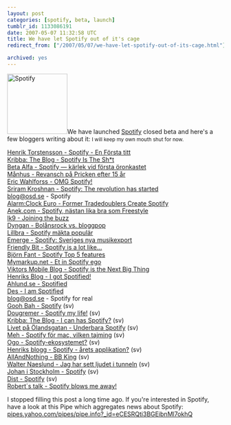 ```yaml
---
layout: post
categories: [spotify, beta, launch]
tumblr_id: 1133086191  
date: 2007-05-07 11:32:58 UTC
title: We have let Spotify out of it's cage
redirect_from: ["/2007/05/07/we-have-let-spotify-out-of-its-cage.html"]

archived: yes
---
```


<img src="/attachments/2008/04/spotify-140x140.png" alt="Spotify" width="140" height="140" class="alignright size-full wp-image-466" />We have launched <a href="http://spotify.com/">Spotify</a> closed beta and here's a few bloggers writing about it:
<small>I will keep my own mouth shut for now.</small>

<a href="http://www.torstensson.com/weblog/2007/05/spotify-en-frsta-titt.html">Henrik Torstensson - Spotify - En Första titt</a><br />
<a href="http://www.24supreme.com/blog/2007/05/spotify-is-sht.html">Kribba: The Blog - Spotify Is The Sh*t</a><br />
<a href="http://betaalfa.polymono.net/2007/05/05/spotify-karlek-vid-forsta-oronkastet/">Beta Alfa - Spotify — kärlek vid första öronkastet</a><br />
<a href="http://www.moonhouse.se/posts/1202">Månhus - Revansch på Pricken efter 15 år</a><br />
<a href="http://eric.wahlforss.com/2007/05/09/omg-spotify/">Eric Wahlforss - OMG Spotify!</a><br />
<a href="http://sriram-krishnan.com/archives/35">Sriram Kroshnan - Spotify: The revolution has started</a><br />
<a href="http://blog.osd.se/2007/05/09/spotify/">blog@osd.se - Spotify</a><br />
<a href="http://www.thealarmclock.com/euro/archives/2007/05/former_tradedoublers_1.html">Alarm:Clock Euro - Former Tradedoublers Create Spotify</a><br />
<a href="http://siwers.blogspot.com/2007/05/spotify-nstan-lika-bra-som-freestyle.html">Anek.com - Spotify, nästan lika bra som Freestyle</a><br />
<a href="http://www.lk9.se/2007/05/13/spotify-itunes-killer-or-just-easy-listening-am/">lk9 - Joining the buzz</a><br />
<a href="http://dyngan.se/2007/05/16/dyngan/bolansrock-vs-bloggpop/">Dyngan - Bolånsrock vs. bloggpop</a><br />
<a href="http://www.lillbra.se/2007/05/spotify-makta-popular/">Lillbra - Spotify mäkta populär</a><br />
<a href="http://www.emerge.se/2007/05/08/spotify-sveriges-nya-musikexport/">Emerge - Spotify: Sveriges nya musikexport</a><br />
<a href="http://friendlybit.com/other/spotify-is-a-lot-like/">Friendly Bit - Spotify is a lot like…</a><br />
<a href="http://www.bjornfant.se/index.php?ID_=163">Björn Fant - Spotify Top 5 features</a><br />
<a href="http://mymarkup.net/blog/archives/011534.html">Mymarkup.net - Et in Spotify ego</a><br />
<a href="http://mobileviktor.blogspot.com/2007/05/spotify-is-next-big-thing.html">Viktors Mobile Blog - Spotify is the Next Big Thing</a><br />
<a href="http://henrik.net/blog/2007/05/i-got-spotified.asp">Henriks Blog - I got Spotified!</a><br />
<a href="http://blogg.ahlund.se/?p=420">Ahlund.se - Spotified</a><br />
<a href="http://blog.myspace.com/index.cfm?fuseaction=blog.view&friendID=147866897&blogID=265923893">Des - I am Spotified</a><br />
<a href="http://blog.osd.se/2007/06/06/spotify-for-real/">blog@osd.se - Spotify for real</a><br />
<a href="http://gurkapa.blogspot.com/2007/05/spotify.html">Gooh Bah - Spotify</a> (sv)<br />
<a href="http://iloblog.dougremer.net/www?Home&post=28">Dougremer - Spotify my life!</a> (sv)<br />
<a href="http://www.24supreme.com/blog/2007/06/i-can-has-spotify.html">Kribba: The Blog -  I can has Spotify?</a> (sv)<br />
<a href="http://niklasjakobsen.blogspot.com/2007/07/underbaraspotify.html">Livet på Ölandsgatan - Underbara Spotify</a> (sv)<br />
<a href="http://meh.tryggve.se/2007/06/spotify-fr-mac-vilken-tajming.html">Meh - Spotify för mac, vilken tajming</a> (sv)<br />
<a href="http://blog.gothberg.org/2007/07/02/spotify-ekosystemet/">Ogo - Spotify-ekosystemet?</a> (sv)<br />
<a href="http://henrik.net/blog/2007/07/spotify-rets-applikation.asp">Henriks blogg - Spotify - årets applikation?</a> (sv)<br />
<a href="http://allandnothing.tryggve.se/2007/07/bb-king.html">AllAndNothing - BB King</a> (sv)<br />
<a href="http://walternaeslund.blogspot.com/2007/07/jag-har-sett-ljudet-i-tunneln.html">Walter Naeslund - Jag har sett ljudet i tunneln</a> (sv)<br />
<a href="http://johanloman.com/weblog/?p=153">Johan i Stockholm - Spotify</a> (sv)<br />
<a href="http://www.dist.se/?p=339">Dist - Spotify</a> (sv)<br />
<a href="http://www.robertnyman.com/2007/09/05/spotify-blows-me-away/">Robert´s talk - Spotify blows me away!</a><br />

I stopped filling this post a long time ago. If you're interested in Spotify, have a look at this Pipe which aggregates news about Spotify: <a href="http://pipes.yahoo.com/pipes/pipe.info?_id=eCESRQti3BGEibnMl7okhQ&block=%28twitter%7Cjaiku%29.com">pipes.yahoo.com/pipes/pipe.info?_id=eCESRQti3BGEibnMl7okhQ</a>
